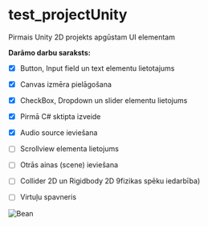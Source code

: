 # test_projectUnity
Pirmais Unity 2D projekts apgūstam UI elementam 

**Darāmo darbu saraksts:**
- [x] Button, Input field un text elementu lietotajums
- [x] Canvas izmēra pielāgošana
- [x] CheckBox, Dropdown un slider elementu lietojums
- [x] Pirmā C# sktipta izveide
- [x] Audio source ieviešana
- [ ] Scrollview elementa lietojums
- [ ] Otrās ainas (scene) ieviešana
- [ ] Collider 2D un Rigidbody 2D 9fizikas spēku iedarbība)
- [ ] Virtuļu spavneris


![Bean](https://github.com/user-attachments/assets/553bc8a3-3056-4c03-b23b-987e19df31c7)
